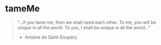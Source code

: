 # tameMe

> "...if you tame me, then we shall need each other. To me, you will be unique in all the world. To you, I shall be unique in all the world..."
> - Antoine de Saint-Exupéry
